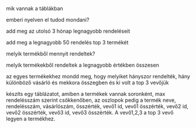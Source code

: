 mik vannak a táblákban

 
emberi nyelven el tudod  mondani?

add meg az utolsó 3 hónap legnagyobb rendeléseit

add meg a legnagyobb 50 rendelés top 3 termékét

melyik termékből mennyit rendeltek?

melyik termékekből rendeltek a legnagyobb értékben összesen

az egyes termékekhez mondd meg, hogy melyiket hányszor rendelték, hány különböző vásárló és mekkora összegben és ki volt a top 3 vevőjük

készíts egy táblázatot, amiben a termékek vannak soronként, max rendelésszám szerint csökkenőben, az oszlopok pedig a termék neve, rendelésszám, vásárlószám, összérték, vevő1 id, vevő1 összérték, vevő2 id, vevő2 összérték, vevő3 id, vevő3 összérték. A vevő1,2,3 a top 3 vevő legyen a termékhez.
